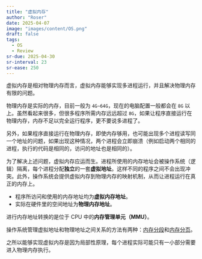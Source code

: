 ```yaml
---
title: "虚拟内存"
author: "Roser"
date: 2025-04-07
image: "images/content/OS.png"
draft: false
tags:
  - OS
  - Review
sr-due: 2025-04-30
sr-interval: 23
sr-ease: 250
---
```

虚拟内存是相对物理内存而言，虚拟内存能够实现多进程运行，并且解决物理内存有限的问题。

物理内存是实际的内存，目前一般为 `4G~64G`，现在的电脑配置一般都会在 `8G` 以上。虽然看起来很多，但很多程序所需内存远远超过 `8G`，如果让程序直接运行在物理内存，内存不足以完全运行程序，更不要说多进程了。

另外，如果程序直接运行在物理内存，即使内存够用，也可能出现多个进程读写同一个地址的问题，如果出现这种情况，两个进程会立即崩溃（例如启动两个相同的进程，执行的代码是相同的，访问的地址也是相同的）。

为了解决上述问题，虚拟内存应运而生。进程所使用的内存地址会被操作系统（逻辑）隔离，每个进程分配**独立**的一套**虚拟地址**。这样不同的程序之间不会出现冲突。此外，操作系统会提供虚拟内存到物理内存的映射机制，从而让进程运行在真正的内存上。

- 程序所访问和使用的内存地址均为**虚拟内存地址**。
- 实际在硬件里的空间地址为**物理内存地址**。

进行内存地址转换的是位于 CPU 中的**内存管理单元（MMU）**。

操作系统管理虚拟地址和物理地址之间关系的方法有两种：[内存分段](内存分段.md)和[内存分页](内存分页.md)。

之所以能够实现虚拟内存是因为局部性原理，每个进程实际可能只有一小部分需要进入物理内存执行。